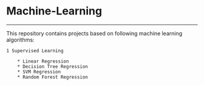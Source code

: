 # Machine-Learning

_________________________

This repository contains projects based on following machine learning algorithms:

	1 Supervised Learning

		* Linear Regression
		* Decision Tree Regression
		* SVM Regression
		* Random Forest Regression
			